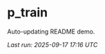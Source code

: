 # p_train

Auto-updating README demo.

<!--START_SECTION:status-->
_Last run: 2025-09-17 17:16 UTC_
<!--END_SECTION:status-->









































































































































































































































































































































































































































































































































































































































































